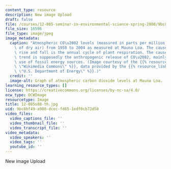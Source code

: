 ```yaml
---
content_type: resource
description: New image Upload
draft: false
file: /courses/12-085-seminar-in-environmental-science-spring-2008/9bc8bf49a908dcecfd651edf0cb72d58_12-085s08-th.jpg
file_size: 16596
file_type: image/jpeg
image_metadata:
  caption: "Atmospheric CO\u2082 levels (measured in parts per million by volume (ppmv)\
    \ of dry air) from 1958 to 2004 as measured at Mauna Loa. The cause for the yearly\
    \ rise and fall is the annual cycle of plant respiration. The cause of the increasing\
    \ trend is supposedly the anthropogenic release of CO\u2082, mainly due to the\
    \ use of fossil energy sources. (Image courtesy of the {{% resource_link \"d0e65b7b-1e27-4df3-baff-2a2d5f75d0b1\"\
    \ \"Wikimedia Commons\" %}}, data provided by the {{% resource_link \"a411a33d-fa72-4850-8b86-4c95e53f72d2\"\
    \ \"U.S. Department of Energy\" %}}.)"
  credit: ''
  image-alt: Graph of atmospheric carbon dioxide levels at Mauna Loa.
learning_resource_types: []
license: https://creativecommons.org/licenses/by-nc-sa/4.0/
ocw_type: OCWImage
resourcetype: Image
title: 12-085s08-th.jpg
uid: 9bc8bf49-a908-dcec-fd65-1edf0cb72d58
video_files:
  video_captions_file: ''
  video_thumbnail_file: ''
  video_transcript_file: ''
video_metadata:
  video_speakers: ''
  video_tags: ''
  youtube_id: ''
---
```

New image Upload